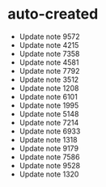 # auto-created
- Update note 9572
- Update note 4215
- Update note 7358
- Update note 4581
- Update note 7792
- Update note 3512
- Update note 1208
- Update note 6101
- Update note 1995
- Update note 5148
- Update note 7214
- Update note 6933
- Update note 1318
- Update note 9179
- Update note 7586
- Update note 9528
- Update note 1320
